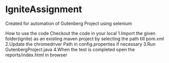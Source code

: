 # IgniteAssignment
Created for automation of Gutenberg Project using selenium 

How to use the code
Checkout the code in your local
1.Import the given folder(ignite) as an existing maven project by selecting the path till pom.xml
2.Update the chromedriver Path in config.properties if necessary
3.Run GutenbergProject.java
4.When the test is completed open the reports/index.html in browser
